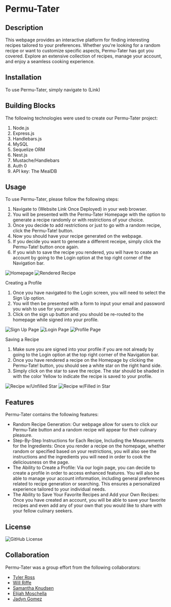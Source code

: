 # Permu-Tater

## Description

This webpage provides an interactive platform for finding interesting recipes tailored to your preferences. Whether you're looking for a random recipe or want to customize specific aspects, Permu-Tater has got you covered. Explore an extensive collection of recipes, manage your account, and enjoy a seamless cooking experience.

## Installation

To use Permu-Tater, simply navigate to (Link)

## Building Blocks

The following technologies were used to create our Permu-Tater project:

1. Node.js
2. Express.js 
3. Handlebars.js 
4. MySQL
5. Sequelize ORM 
6. Nest.js
7. Mustache/Handlebars
8. Auth 0
10. API key: The MealDB


## Usage

To use Permu-Tater, please follow the following steps: 

1. Navigate to (Website Link Once Deployed) in your web browser.
2. You will be presented with the Permu-Tater Homepage with the option to generate a recipe randomly or with restrictions of your choice.
3. Once you decide to add restrictions or just to go with a random recipe, click the Permu-Tate! button.
4. Now you should have your recipe generated on the webpage.
5. If you decide you want to generate a different receipe, simply click the Permu-Tate! button once again.
6. If you wish to save the recipe you rendered, you will have to ceate an account by going to the Login option at the top right corner of the Navigation bar.

![Homepage]()
![Rendered Recipe]()

Creating a Profile

1. Once you have navigated to the Login screen, you will need to select the Sign Up option.
2. You will then be presented with a form to input your email and password you wish to use for your profile.
3. Click on the sign up button and you should be re-routed to the homepage while signed into your profile.

![Sign Up Page]()
![Login Page]()
![Profile Page]()

Saving a Recipe

1. Make sure you are signed into your profile if you are not already by going to the Login option at the top right corner of the Navigation bar.
2. Once you have rendered a recipe on the Homepage by clicking the Permu-Tate! button, you should see a white star on the right hand side.
3. Simply click on the star to save the recipe. The star should be shaded in with the color Yellow to indicate the recipe is saved to your profile.

![Recipe w/Unfilled Star]()
![Recipe w/Filled in Star]()

## Features

Permu-Tater contains the following features:

* Random Recipe Generation: Our webpage allow for users to click our Permu-Tate button and a random recipe will appear for their culinary pleasure.
* Step-By-Step Instructions for Each Recipe, Including the Measurements for the Ingredients: Once you render a recipe on the homepage, whether random or specified based on your restrictions, you will also see the instructions and the ingredients you will need in order to cook the deliciousness on the page.
* The Ability to Create a Profile: Via our login page, you can decide to create a profile in order to access enhanced features. You will also be able to manage your account information, including general preferences related to recipe generation or searching. This ensures a personalized experience tailored to your individual needs.
* The Ability to Save Your Favorite Recipes and Add your Own Recipes: Once you have created an account, you will be able to save your favorite recipes and even add any of your own that you would like to share with your fellow culinary seekers.

## License

![GitHub License](https://img.shields.io/badge/license-MIT-blue.svg)

## Collaboration
Permu-Tater was a group effort from the following collaborators:
* [Tyler Ross](https://github.com/tylerross5)
* [Will Riffe](https://github.com/Will-Riffe)
* [Samantha Knudsen](https://github.com/knudsam)
* [Elijah Moschella](https://github.com/ElijahMoschella)
* [Jadyn Gomez](https://github.com/Jadyngg19)

